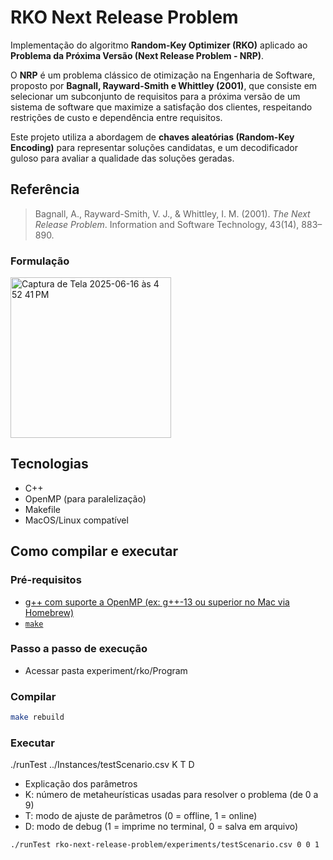 # RKO Next Release Problem

Implementação do algoritmo **Random-Key Optimizer (RKO)** aplicado ao **Problema da Próxima Versão (Next Release Problem - NRP)**.

O **NRP** é um problema clássico de otimização na Engenharia de Software, proposto por **Bagnall, Rayward-Smith e Whittley (2001)**, que consiste em selecionar um subconjunto de requisitos para a próxima versão de um sistema de software que maximize a satisfação dos clientes, respeitando restrições de custo e dependência entre requisitos.

Este projeto utiliza a abordagem de **chaves aleatórias (Random-Key Encoding)** para representar soluções candidatas, e um decodificador guloso para avaliar a qualidade das soluções geradas.

## Referência

> Bagnall, A., Rayward-Smith, V. J., & Whittley, I. M. (2001). *The Next Release Problem*. Information and Software Technology, 43(14), 883–890.

### Formulação 
<img width="257" alt="Captura de Tela 2025-06-16 às 4 52 41 PM" src="https://github.com/user-attachments/assets/79731671-e2a3-4eb2-a2e1-0743f47a91a3" />

## Tecnologias

- C++
- OpenMP (para paralelização)
- Makefile
- MacOS/Linux compatível

## Como compilar e executar

### Pré-requisitos

- [g++ com suporte a OpenMP (ex: g++-13 ou superior no Mac via Homebrew)](https://brew.sh/)
- [`make`](https://www.gnu.org/software/make/)

### Passo a passo de execução 
- Acessar pasta experiment/rko/Program
  
### Compilar

```bash
make rebuild
```
### Executar

./runTest ../Instances/testScenario.csv K T D

-  Explicação dos parâmetros
- K: número de metaheurísticas usadas para resolver o problema (de 0 a 9)
- T: modo de ajuste de parâmetros (0 = offline, 1 = online)
- D: modo de debug (1 = imprime no terminal, 0 = salva em arquivo)

```bash
./runTest rko-next-release-problem/experiments/testScenario.csv 0 0 1
